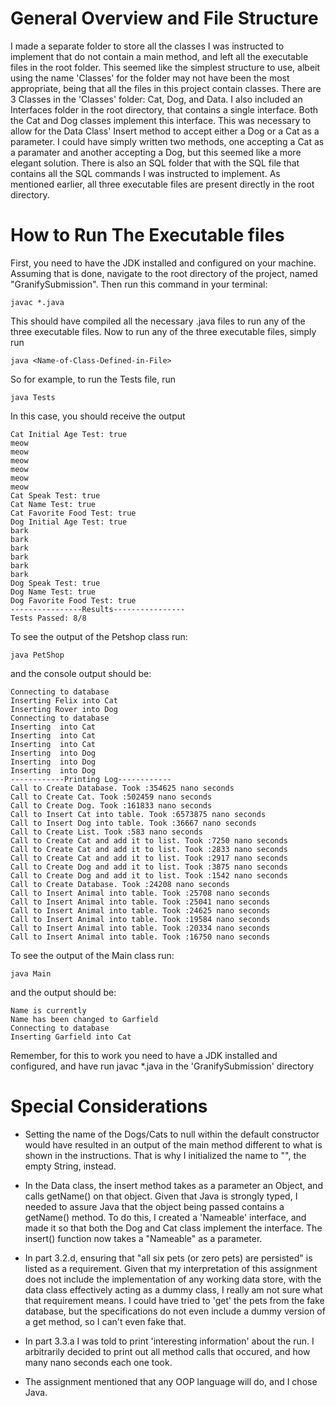 # General Overview and File Structure
I made a separate folder to store all the classes I was instructed to implement that do not contain a main method, and left all the executable files in the root folder. This seemed like the simplest structure to use, albeit using the name 'Classes' for the folder may not have been the most appropriate, being that all the files in this project contain classes. There are 3 Classes in the 'Classes' folder: Cat, Dog, and Data. I also included an Interfaces folder in the root directory, that contains a single interface. Both the Cat and Dog classes implement this interface. This was necessary to allow for the Data Class' Insert method to accept either a Dog or a Cat as a parameter. I could have simply written two methods, one accepting a Cat as a paramater and another accepting a Dog, but this seemed like a more elegant solution. There is also an SQL folder that with the SQL file that contains all the SQL commands I was instructed to implement. As mentioned earlier, all three executable files are present directly in the root directory. 

# How to Run The Executable files
First, you need to have the JDK installed and configured on your machine. Assuming that is done, navigate to the root directory of the project, named "GranifySubmission". Then run this command in your terminal:
```
javac *.java

```
This should have compiled all the necessary .java files to run any of the three executable files. Now to run any of the three executable files, simply run 

```
java <Name-of-Class-Defined-in-File>
```

So for example, to run the Tests file, run 
```
java Tests
```
In this case, you should receive the output
```
Cat Initial Age Test: true
meow
meow
meow
meow
meow
meow
Cat Speak Test: true
Cat Name Test: true
Cat Favorite Food Test: true
Dog Initial Age Test: true
bark
bark
bark
bark
bark
bark
Dog Speak Test: true
Dog Name Test: true
Dog Favorite Food Test: true
----------------Results----------------
Tests Passed: 8/8
```
To see the output of the Petshop class run:
```
java PetShop
```
and the console output should be:
```
Connecting to database
Inserting Felix into Cat
Inserting Rover into Dog
Connecting to database
Inserting  into Cat
Inserting  into Cat
Inserting  into Cat
Inserting  into Dog
Inserting  into Dog
Inserting  into Dog
------------Printing Log------------
Call to Create Database. Took :354625 nano seconds
Call to Create Cat. Took :502459 nano seconds
Call to Create Dog. Took :161833 nano seconds
Call to Insert Cat into table. Took :6573875 nano seconds
Call to Insert Dog into table. Took :36667 nano seconds
Call to Create List. Took :583 nano seconds
Call to Create Cat and add it to list. Took :7250 nano seconds
Call to Create Cat and add it to list. Took :2833 nano seconds
Call to Create Cat and add it to list. Took :2917 nano seconds
Call to Create Dog and add it to list. Took :3875 nano seconds
Call to Create Dog and add it to list. Took :1542 nano seconds
Call to Create Database. Took :24208 nano seconds
Call to Insert Animal into table. Took :25708 nano seconds
Call to Insert Animal into table. Took :25041 nano seconds
Call to Insert Animal into table. Took :24625 nano seconds
Call to Insert Animal into table. Took :19584 nano seconds
Call to Insert Animal into table. Took :20334 nano seconds
Call to Insert Animal into table. Took :16750 nano seconds
```
To see the output of the Main class run:
```
java Main
```
and the output should be:
```
Name is currently 
Name has been changed to Garfield
Connecting to database
Inserting Garfield into Cat
```

Remember, for this to work you need to have a JDK installed and configured, and have run javac *.java in the 'GranifySubmission' directory
# Special Considerations
* Setting the name of the Dogs/Cats to null within the default constructor would have resulted in an output of the main method different to what is shown in the instructions. That is why I initialized the name to "", the empty String, instead. 

* In the Data class, the insert method takes as a parameter an Object, and calls getName() on that object. Given that Java is strongly typed, I needed to assure Java that the object being passed contains a getName() method. To do this, I created a 'Nameable' interface, and made it so that both the Dog and Cat class implement the interface. The insert() function now takes a "Nameable" as a parameter.

* In part 3.2.d, ensuring that "all six pets (or zero pets) are persisted" is listed as a requirement. Given that my interpretation of this assignment does not include the implementation of any working data store, with the data class effectively acting as a dummy class, I really am not sure what that requirement means. I could have tried to 'get' the pets from the fake database, but the specifications do not even include a dummy version of a get method, so I can't even fake that. 

* In part 3.3.a I was told to print 'interesting information' about the run. I arbitrarily decided to print out all method calls that occured, and how many nano seconds each one took.

* The assignment mentioned that any OOP language will do, and I chose Java. 


